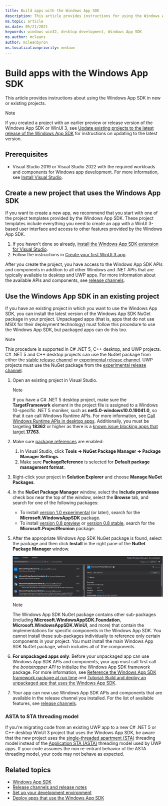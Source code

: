 ```yaml
---
title: Build apps with the Windows App SDK
description: This article provides instructions for using the Windows App SDK in new or existing projects.
ms.topic: article
ms.date: 05/21/2021
keywords: windows win32, desktop development, Windows App SDK
ms.author: mcleans
author: mcleanbyron
ms.localizationpriority: medium
---
```


# Build apps with the Windows App SDK

This article provides instructions about using the Windows App SDK in new or existing projects.

> [!NOTE]
> If you created a project with an earlier preview or release version of the Windows App SDK or WinUI 3, see [Update existing projects to the latest release of the Windows App SDK](update-existing-projects-to-the-latest-release.md) for instructions on updating to the latest version.

## Prerequisites

- Visual Studio 2019 or Visual Studio 2022 with the required workloads and components for Windows app development. For more information, see [Install Visual Studio](set-up-your-development-environment.md#2-install-visual-studio).

## Create a new project that uses the Windows App SDK

If you want to create a new app, we recommend that you start with one of the project templates provided by the Windows App SDK. These project templates include everything you need to create an app with a WinUI 3-based user interface and access to other features provided by the Windows App SDK.

1. If you haven't done so already, [install the Windows App SDK extension for Visual Studio](set-up-your-development-environment.md#4-install-the-windows-app-sdk-extension-for-visual-studio).
2. Follow the instructions in [Create your first WinUI 3 app](..\winui\winui3\create-your-first-winui3-app.md).

After you create the project, you have access to the Windows App SDK APIs and components in addition to all other Windows and .NET APIs that are typically available to desktop and UWP apps. For more information about the available APIs and components, see [release channels](stable-channel.md).

## Use the Windows App SDK in an existing project

If you have an existing project in which you want to use the Windows App SDK, you can install the latest version of the Windows App SDK NuGet package in your project. Unpackaged apps (that is, apps that do not use MSIX for their deployment technology) must follow this procedure to use the Windows App SDK, but packaged apps can do this too.

> [!NOTE]
> This procedure is supported in C# .NET 5, C++ desktop, and UWP projects. C# .NET 5 and C++ desktop projects can use the NuGet package from either the [stable release channel](stable-channel.md) or [experimental release channel](experimental-channel.md). UWP projects must use the NuGet package from the [experimental release channel](experimental-channel.md).

1. Open an existing project in Visual Studio.

    > [!NOTE]
    > If you have a C# .NET 5 desktop project, make sure the **TargetFramework** element in the project file is assigned to a Windows 10-specific .NET 5 moniker, such as **net5.0-windows10.0.19041.0**, so that it can call Windows Runtime APIs. For more information, see [Call Windows Runtime APIs in desktop apps](../../apps/desktop/modernize/desktop-to-uwp-enhance.md#net-5-use-the-target-framework-moniker-option). Additionally, you must be targeting **18362** or higher as there is a [known issue blocking apps that target **17763**](https://github.com/microsoft/ProjectReunion/issues/921).

2. Make sure [package references](/nuget/consume-packages/package-references-in-project-files) are enabled:

    1. In Visual Studio, click **Tools -> NuGet Package Manager -> Package Manager Settings**.
    2. Make sure **PackageReference** is selected for **Default package management format**.

3. Right-click your project in **Solution Explorer** and choose **Manage NuGet Packages**.

4. In the **NuGet Package Manager** window, select the **Include prerelease** check box near the top of the window, select the **Browse** tab, and search for one of the following packages:

    - To install [version 1.0 experimental](experimental-channel.md#version-10-experimental-100-experimental1) (or later), search for the **Microsoft.WindowsAppSDK** package.
    - To install [version 0.8 preview](experimental-channel.md#version-08-preview-080-preview) or [version 0.8 stable](stable-channel.md#version-08), search for the **Microsoft.ProjectReunion** package.

5. After the appropriate Windows App SDK NuGet package is found, select the package and then click **Install** in the right pane of the **NuGet Package Manager** window.

    ![Screenshot of the Windows App SDK NuGet package being installed](images/reunion-nuget-install.png)

    > [!NOTE]
    > The Windows App SDK NuGet package contains other sub-packages (including **Microsoft.WindowsAppSDK.Foundation**, **Microsoft.WindowsAppSDK.WinUI**, and more) that contain the implementations for specific components in the Windows App SDK. You cannot install these sub-packages individually to reference only certain components in your project. You must install the main Windows App SDK NuGet package, which includes all of the components.

6. **For unpackaged apps only**: Before your unpackaged app can use Windows App SDK APIs and components, your app must call first call the *bootstrapper API* to initialize the Windows App SDK framework package. For more information, see [Reference the Windows App SDK framework package at run time](reference-framework-package-run-time.md) and [Tutorial: Build and deploy an unpackaged app that uses the Windows App SDK](tutorial-unpackaged-deployment.md).

7. Your app can now use Windows App SDK APIs and components that are available in the release channel you installed. For the list of available features, see [release channels](release-channels.md).

### ASTA to STA threading model

If you're migrating code from an existing UWP app to a new C# .NET 5 or C++ desktop WinUI 3 project that uses the Windows App SDK, be aware that the new project uses the [single-threaded apartment (STA)](/windows/win32/com/single-threaded-apartments) threading model instead of the [Application STA (ASTA)](https://devblogs.microsoft.com/oldnewthing/20210224-00/?p=104901) threading model used by UWP apps. If your code assumes the non re-entrant behavior of the ASTA threading model, your code may not behave as expected.

## Related topics

- [Windows App SDK](index.md)
- [Release channels and release notes](release-channels.md)
- [Set up your development environment](set-up-your-development-environment.md)
- [Deploy apps that use the Windows App SDK](deploy-apps-that-use-the-windows-app-sdk.md)